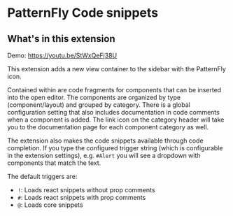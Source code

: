 # PatternFly Code snippets

## What's in this extension

Demo: https://youtu.be/StWxQeFj38U

This extension adds a new view container to the sidebar with the PatternFly icon. 

Contained within are code fragments for components that can be inserted into the open editor.
The components are organized by type (component/layout) and grouped by category.  There is a global configuration setting that also includes documentation in code comments when a component is added. The link icon on the category header will take you to the documentation page for each component category as well.

The extension also makes the code snippets available through code completion. If you type the configured trigger string (which is configurable in the extension settings), e.g. `#Alert` you will see a dropdown with components that match the text. 

The default triggers are:
- `!`: Loads react snippets without prop comments
- `#`: Loads react snippets with prop comments
- `@`: Loads core snippets
